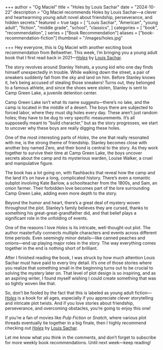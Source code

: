 +++
author = "Og Maciel"
title = "Holes by Louis Sachar"
date = "2024-10-22"
description = "Og Maciel recommends Holes by Louis Sachar—a clever and heartwarming young adult novel about friendship, perseverance, and hidden secrets."
featured = true
tags = [
    "Louis Sachar",
    "American",
    "young adult",
    "fiction",
    "middle grade",
    "school",
    "classics",
]
categories = [
    "book",
    "recommendation",
]
series = ["Book Recommendation"]
aliases = ["book-recommendation-fiction"]
thumbnail = "/images/holes.jpg"

+++
Hey everyone, this is Og Maciel with another exciting book recommendation from Bellwether. This week, I’m bringing you a young adult book that I first read back in 2021—[*Holes*](https://www.goodreads.com/book/show/38709.Holes) by [Louis Sachar](https://www.goodreads.com/author/show/12539.Louis_Sachar).

The story revolves around Stanley Yelnats, a young kid who one day finds himself unexpectedly in trouble. While walking down the street, a pair of sneakers suddenly fall from the sky and land on him. Before Stanley knows it, he’s being accused of stealing those sneakers! Turns out, they belonged to a famous athlete, and since the shoes were stolen, Stanley is sent to Camp Green Lake, a juvenile detention center. 

Camp Green Lake isn’t what its name suggests—there’s no lake, and the camp is located in the middle of a desert. The boys there are subjected to forced labor, where they must dig holes every day. These aren’t just random holes; they have to be dug to very specific measurements. It’s all supposedly meant to "build character," but as the story progresses, we start to uncover why these boys are really digging these holes.

One of the most interesting parts of *Holes*, the one that really resonated with me, is the strong theme of friendship. Stanley becomes close with another boy named Zero, and their bond is central to the story. As they work together to survive their time at Camp Green Lake, the boys uncover secrets about the camp and its mysterious warden, Louise Walker, a cruel and manipulative figure.

The book has a lot going on, with flashbacks that reveal how the camp and the land it’s on have a long, complicated history. There’s even a romantic subplot involving Kate Barlow, a schoolteacher from the 1800s, and Sam, an onion farmer. Their forbidden love becomes part of the lore surrounding Camp Green Lake, adding even more depth to the story.

Beyond the humor and heart, there’s a great deal of mystery woven throughout the plot. Stanley’s family believes they are cursed, thanks to something his great-great-grandfather did, and that belief plays a significant role in the unfolding of events.

One of the reasons I love *Holes* is its intricate, well-thought-out plot. The author masterfully connects multiple characters and events across different time periods. Even seemingly minor details—like canned peaches and onions—end up playing major roles in the story. The way everything comes together in the end is nothing short of brilliant.

After I finished reading the book, I was struck by how much attention Louis Sachar must have paid to every tiny detail. It’s one of those stories where you realize that something small in the beginning turns out to be crucial to solving the mystery later on. That level of plot design is so inspiring, and as an aspiring writer, I found myself wishing I could create something that was so tightly woven like that.

So, don’t be fooled by the fact that this is labeled as young adult fiction—[*Holes*](https://www.goodreads.com/book/show/38709.Holes) is a book for all ages, especially if you appreciate clever storytelling and intricate plot twists. And if you love stories about friendship, perseverance, and overcoming obstacles, you’re going to enjoy this one!

If you’re a fan of movies like *Pulp Fiction* or *Snatch*, where various plot threads eventually tie together in a big finale, then I highly recommend checking out [*Holes*](https://www.goodreads.com/book/show/38709.Holes) by [Louis Sachar](https://www.goodreads.com/author/show/12539.Louis_Sachar).

Let me know what you think in the comments, and don’t forget to subscribe for more weekly book recommendations. Until next week—keep reading!
